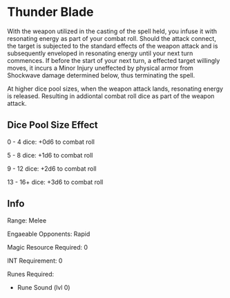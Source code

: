 # Thunder Blade

With the weapon utilized in the casting of the spell held, you infuse it with resonating energy as part of your combat roll. Should the attack connect, the target is subjected to the standard effects of the weapon attack and is subsequently enveloped in resonating energy until your next turn commences. If before the start of your next turn, a effected target willingly moves, it incurs a Minor Injury uneffected by physical armor from Shockwave damage determined below, thus terminating the spell.

At higher dice pool sizes, when the weapon attack lands, resonating energy is released. Resulting in addiontal combat roll dice as part of the weapon attack.

## Dice Pool Size Effect

0 -  4 dice: +0d6 to combat roll

5 -  8 dice: +1d6 to combat roll

9 - 12 dice: +2d6 to combat roll

13 - 16+ dice: +3d6 to combat roll

## Info

Range: Melee

Engaeable Opponents: Rapid

Magic Resource Required: 0

INT Requirement: 0

Runes Required:

- Rune Sound (lvl 0)
